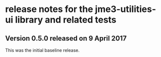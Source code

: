 # release notes for the jme3-utilities-ui library and related tests

## Version 0.5.0 released on 9 April 2017

This was the initial baseline release.